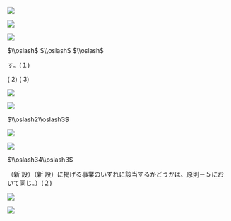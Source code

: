 ![](https://www.nta.go.jp/tmp/61ccba2f-cd76-4d35-a3ec-430d6d2721ff/images/e9d3b2c592fe2debd54a41673d59573df79bd9e8197f57ce5483329211dd9cf8.jpg)

![](https://www.nta.go.jp/tmp/61ccba2f-cd76-4d35-a3ec-430d6d2721ff/images/0467c36b1e2fb97ec037b0347181ff68d4f3fb36dd1cc5e35bfbda6087702360.jpg)

![](https://www.nta.go.jp/tmp/61ccba2f-cd76-4d35-a3ec-430d6d2721ff/images/b154b1dfd9d19a4e8b123dced2a2ef42805cd7f81dc6a01b19f831868952cd57.jpg)

$\\oslash$ $\\oslash$ $\\oslash$

す。(１)

( 2) ( 3)

![](https://www.nta.go.jp/tmp/61ccba2f-cd76-4d35-a3ec-430d6d2721ff/images/4131f0596d879e2b96c94cfb50024f541d094156e97530edec296fa43024ac7c.jpg)

![](https://www.nta.go.jp/tmp/61ccba2f-cd76-4d35-a3ec-430d6d2721ff/images/578a1a65dad2f694bc7432d0b61dedc196eb024d085a603f6ff1b6f0ba128fe6.jpg)

$\\oslash2\\oslash3$

![](https://www.nta.go.jp/tmp/61ccba2f-cd76-4d35-a3ec-430d6d2721ff/images/5e04697ac094f57443833df1045dd0617c73ba422e9e1e210d6a4e8ad770d1bd.jpg)

![](https://www.nta.go.jp/tmp/61ccba2f-cd76-4d35-a3ec-430d6d2721ff/images/6dd6ab83aa99127eea7e338e1674a26624b5901daebf75591ff64e72c92b6c2e.jpg)

$\\oslash34\\oslash3$

（新 設）（新 設）に掲げる事業のいずれに該当するかどうかは、原則－５において同じ。）(２)

![](https://www.nta.go.jp/tmp/61ccba2f-cd76-4d35-a3ec-430d6d2721ff/images/bd4344b3da04ba12c873d92a63bbcae0212fc6ad6a5b075afee90629fc61c877.jpg)

![](https://www.nta.go.jp/tmp/61ccba2f-cd76-4d35-a3ec-430d6d2721ff/images/4f1768ab8df83a007d3a8a7b171db22c395a3c43e0dbef3581cf5351edb1bfc5.jpg)